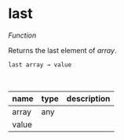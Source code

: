 # last

_Function_

Returns the last element of _array_.

<pre><code>last array &rarr; value</code></pre>
<br>

| name | type | description |
|------|------|-------------|
|array|any||
|value|||


